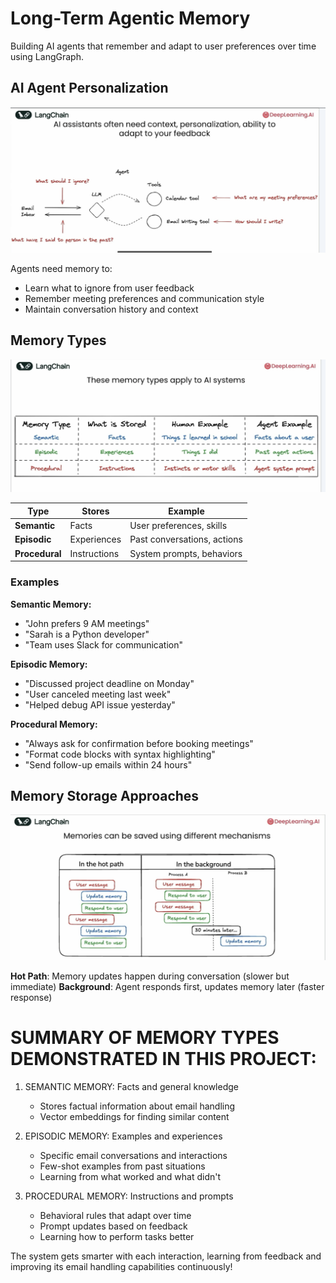 # Long-Term Agentic Memory

Building AI agents that remember and adapt to user preferences over time using LangGraph.

## AI Agent Personalization

![Agent Personalization](images/1.png)

Agents need memory to:
- Learn what to ignore from user feedback
- Remember meeting preferences and communication style
- Maintain conversation history and context

## Memory Types

![Memory Types](images/2.png)

| Type | Stores | Example |
|------|--------|---------|
| **Semantic** | Facts | User preferences, skills |
| **Episodic** | Experiences | Past conversations, actions |
| **Procedural** | Instructions | System prompts, behaviors |

### Examples

**Semantic Memory:**
- "John prefers 9 AM meetings"
- "Sarah is a Python developer"
- "Team uses Slack for communication"

**Episodic Memory:**
- "Discussed project deadline on Monday"
- "User canceled meeting last week"
- "Helped debug API issue yesterday"

**Procedural Memory:**
- "Always ask for confirmation before booking meetings"
- "Format code blocks with syntax highlighting"
- "Send follow-up emails within 24 hours"

## Memory Storage Approaches

![Memory Storage Mechanisms](images/3.png)

**Hot Path**: Memory updates happen during conversation (slower but immediate)
**Background**: Agent responds first, updates memory later (faster response)

# SUMMARY OF MEMORY TYPES DEMONSTRATED IN THIS PROJECT:

1. SEMANTIC MEMORY: Facts and general knowledge
   - Stores factual information about email handling
   - Vector embeddings for finding similar content

2. EPISODIC MEMORY: Examples and experiences
   - Specific email conversations and interactions
   - Few-shot examples from past situations
   - Learning from what worked and what didn't

3. PROCEDURAL MEMORY: Instructions and prompts
   - Behavioral rules that adapt over time
   - Prompt updates based on feedback
   - Learning how to perform tasks better

The system gets smarter with each interaction, learning from feedback
and improving its email handling capabilities continuously!
